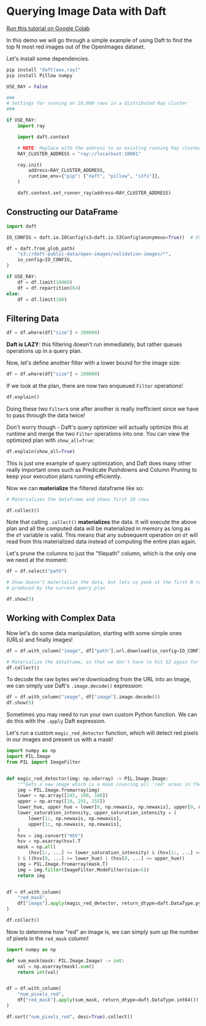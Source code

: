 # Querying Image Data with Daft

[Run this tutorial on Google Colab](https://colab.research.google.com/github/Eventual-Inc/Daft/blob/main/tutorials/image_querying/top_n_red_color.ipynb)

In this demo we will go through a simple example of using Daft to find the top N most red images out of the OpenImages dataset.

Let's install some dependencies.

```bash
pip install "daft[aws,ray]"
pip install Pillow numpy
```

```python
USE_RAY = False

###
# Settings for running on 10,000 rows in a distributed Ray cluster
###

if USE_RAY:
    import ray

    import daft.context

    # NOTE: Replace with the address to an existing running Ray cluster, or None to start a local Ray cluster
    RAY_CLUSTER_ADDRESS = "ray://localhost:10001"

    ray.init(
        address=RAY_CLUSTER_ADDRESS,
        runtime_env={"pip": ["daft", "pillow", "s3fs"]},
    )

    daft.context.set_runner_ray(address=RAY_CLUSTER_ADDRESS)
```

## Constructing our DataFrame

```python
import daft

IO_CONFIG = daft.io.IOConfig(s3=daft.io.S3Config(anonymous=True))  # Use anonymous S3 access

df = daft.from_glob_path(
    "s3://daft-public-data/open-images/validation-images/*",
    io_config=IO_CONFIG,
)

if USE_RAY:
    df = df.limit(10000)
    df = df.repartition(64)
else:
    df = df.limit(100)
```

## Filtering Data

```python
df = df.where(df["size"] < 300000)
```

**Daft is LAZY**: this filtering doesn't run immediately, but rather queues operations up in a query plan.

Now, let's define another filter with a lower bound for the image size:

```python
df = df.where(df["size"] > 200000)
```

If we look at the plan, there are now two enqueued `Filter` operations!

```python
df.explain()
```

Doing these two `Filter`s one after another is really inefficient since we have to pass through the data twice!

Don't worry though - Daft's query optimizer will actually optimize this at runtime and merge the two `Filter` operations into one. You can view the optimized plan with `show_all=True`:

```python
df.explain(show_all=True)
```

This is just one example of query optimization, and Daft does many other really important ones such as Predicate Pushdowns and Column Pruning to keep your execution plans running efficiently.

Now we can **materialize** the filtered dataframe like so:

```python
# Materializes the dataframe and shows first 10 rows

df.collect()
```

Note that calling `.collect()` **materializes** the data. It will execute the above plan and all the computed data will be materialized in memory as long as the `df` variable is valid. This means that any subsequent operation on `df` will read from this materialized data instead of computing the entire plan again.

Let's prune the columns to just the "filepath" column, which is the only one we need at the moment:

```python
df = df.select("path")

# Show doesn't materialize the data, but lets us peek at the first N rows
# produced by the current query plan

df.show(5)
```

## Working with Complex Data

Now let's do some data manipulation, starting with some simple ones (URLs) and finally images!

```python
df = df.with_column("image", df["path"].url.download(io_config=IO_CONFIG))

# Materialize the dataframe, so that we don't have to hit S3 again for subsequent operations
df.collect()
```

To decode the raw bytes we're downloading from the URL into an Image, we can simply use Daft's `.image.decode()` expression:

```python
df = df.with_column("image", df["image"].image.decode())
df.show(5)
```

Sometimes you may need to run your own custom Python function. We can do this with the `.apply` Daft expression.

Let's run a custom `magic_red_detector` function, which will detect red pixels in our images and present us with a mask!

```python
import numpy as np
import PIL.Image
from PIL import ImageFilter


def magic_red_detector(img: np.ndarray) -> PIL.Image.Image:
    """Gets a new image which is a mask covering all 'red' areas in the image."""
    img = PIL.Image.fromarray(img)
    lower = np.array([245, 100, 100])
    upper = np.array([10, 255, 255])
    lower_hue, upper_hue = lower[0, np.newaxis, np.newaxis], upper[0, np.newaxis, np.newaxis]
    lower_saturation_intensity, upper_saturation_intensity = (
        lower[1:, np.newaxis, np.newaxis],
        upper[1:, np.newaxis, np.newaxis],
    )
    hsv = img.convert("HSV")
    hsv = np.asarray(hsv).T
    mask = np.all(
        (hsv[1:, ...] >= lower_saturation_intensity) & (hsv[1:, ...] <= upper_saturation_intensity), axis=0
    ) & ((hsv[0, ...] >= lower_hue) | (hsv[0, ...] <= upper_hue))
    img = PIL.Image.fromarray(mask.T)
    img = img.filter(ImageFilter.ModeFilter(size=5))
    return img


df = df.with_column(
    "red_mask",
    df["image"].apply(magic_red_detector, return_dtype=daft.DataType.python()),
)

df.collect()
```

Now to determine how "red" an image is, we can simply sum up the number of pixels in the `red_mask` column!

```python
import numpy as np

def sum_mask(mask: PIL.Image.Image) -> int:
    val = np.asarray(mask).sum()
    return int(val)


df = df.with_column(
    "num_pixels_red",
    df["red_mask"].apply(sum_mask, return_dtype=daft.DataType.int64()),
)

df.sort("num_pixels_red", desc=True).collect()
```
